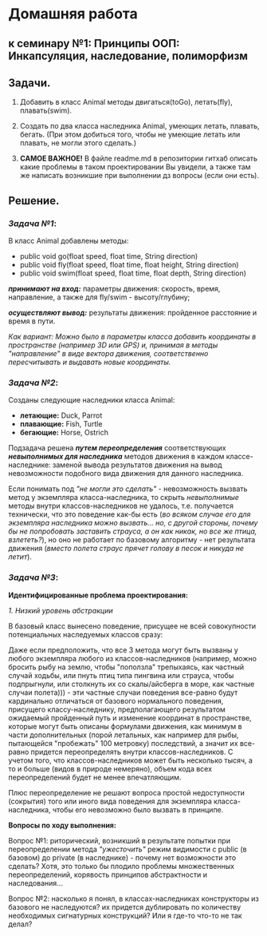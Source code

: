 # Домашняя работа 
## к семинару №1: Принципы ООП: Инкапсуляция, наследование, полиморфизм

## Задачи.
1. Добавить в класс Animal методы двигаться(toGo), летать(fly), плавать(swim). 
2. Создать по два класса наследника Animal, умеющих летать, плавать, бегать. (При этом добиться того, чтобы не умеющие летать или плавать, не могли этого сделать.)

3. **САМОЕ ВАЖНОЕ!** В файле readme.md в репозитории гитхаб описать какие проблемы в таком проектировании Вы увидели, а также там же написать возникшие при выполнении дз вопросы (если они есть).

## Решение.
### *Задача №1*:
В класс Animal добавлены методы:
* public void go(float speed, float time, String direction)
* public void fly(float speed, float time, float height, String direction)
* public void swim(float speed, float time, float depth, String direction)

**_принимают на вход:_** параметры движения: скорость, время, направление, а также для fly/swim - высоту/глубину;

**_осуществляют вывод:_** результаты движения: пройденное расстояние и время в пути.

*Как вариант: Можно было в параметры класса добавить координаты в пространстве (например 3D или GPS) и, принимая в методы "направление" в виде вектора движения, соответственно пересчитывать и выдавать новые координаты.*    

### *Задача №2*:
Созданы следующие наследники класса Animal:
* **летающие:** Duck, Parrot
* **плавающие:** Fish, Turtle
* **бегающие:** Horse, Ostrich

Подзадача решена _**путем переопределения**_ соответствующих _**невыполнимых для наследника**_ методов движения в каждом классе-наследнике: заменой вывода результатов движения на вывод невозможности подобного вида движения для данного наследника.

Если понимать под *"не могли это сделать"* - невозможность вызвать метод у экземпляра класса-наследника, то скрыть *невыполнимые* методы внутри классов-наследников не удалось, т.е. получается технически, что это поведение как-бы есть (_во всяком случае его для экземпляра наследника можно вызвать... но, с другой стороны, почему бы не попробовать заставить страуса, а он как никак, но все же птица, взлететь?_), но оно не работает по базовому алгоритму - нет результата движения (_вместо полета страус прячет голову в песок и никуда не летит_).

### *Задача №3*:
**Идентифицированные проблема проектирования:** 

_1. Низкий уровень абстракции_

В базовый класс вынесено поведение, присущее не всей совокупности потенциальных наследуемых классов сразу:

Даже если предположить, что все 3 метода могут быть вызваны у любого экземпляра любого из классов-наследников (например, можно бросить рыбу на землю, чтобы "поползла" трепыхаясь, как частный случай ходьбы, или пнуть птиц типа пингвина или страуса, чтобы подпрыгнули, или столкнуть их со скалы/айсберга в море, как частные случаи полета))) - эти частные случаи поведения все-равно будут кардинально отличаться от базового нормального поведения, присущего классу-наследнику, предполагающего результатом ожидаемый пройденный путь и изменение координат в пространстве, которые могут быть описаны формулами движения, как минимум в части дополнительных (порой летальных, как например для рыбы, пытающейся "пробежать" 100 метровку) последствий, а значит их все-равно придется переопределять внутри классов-наследников. С учетом того, что классов-наследников может быть несколько тысяч, а то и больше (видов в природе немеряно), объем кода всех переопределений будет не менее впечатляющим.

Плюс переопределение не решают вопроса простой недоступности (сокрытия) того или иного вида поведения для экземпляра класса-наследника, чтобы его невозможно было вызвать в принципе.

**Вопросы по ходу выполнения:**

Вопрос №1: риторический, возникший в результате попытки при переопределении метода _"ужесточить"_ режим видимости с public (в базовом) до private (в наследнике) - почему нет возможности это сделать? Хотя, это только бы плодило проблемы множественных переопределений, корявость принципов абстрактности и наследования...

Вопрос №2: насколько я понял, в классах-наследниках конструкторы из базового не наследуются? их придется дублировать по количеству необходимых сигнатурных конструкций? Или я где-то что-то не так делал?